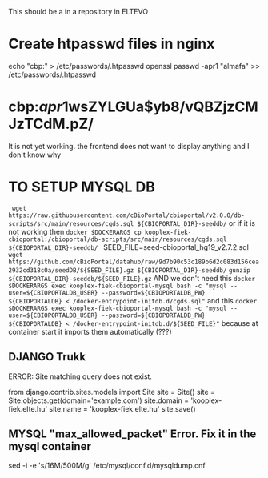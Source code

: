 This should be a in a repository in ELTEVO

# Create htpasswd files in nginx
echo "cbp:" > /etc/passwords/.htpasswd
openssl passwd -apr1 "almafa" >> /etc/passwords/.htpasswd
# cbp:$apr1$wsZYLGUa$yb8/vQBZjzCMJzTCdM.pZ/

It is not yet working. the frontend does not want to display anything and I don't know why

# TO SETUP MYSQL DB
` wget https://raw.githubusercontent.com/cBioPortal/cbioportal/v2.0.0/db-scripts/src/main/resources/cgds.sql ${CBIOPORTAL_DIR}-seeddb/`
 or if it is not working then
`docker $DOCKERARGS cp kooplex-fiek-cbioportal:/cbioportal/db-scripts/src/main/resources/cgds.sql ${CBIOPORTAL_DIR}-seeddb/ `
SEED_FILE=seed-cbioportal_hg19_v2.7.2.sql
`wget https://github.com/cBioPortal/datahub/raw/9d7b90c53c189b6d2c083d156cea2932cd318c0a/seedDB/${SEED_FILE}.gz ${CBIOPORTAL_DIR}-seeddb/`
`gunzip ${CBIOPORTAL_DIR}-seeddb/${SEED_FILE}.gz`
AND we don't need this `docker $DOCKERARGS exec kooplex-fiek-cbioportal-mysql bash -c "mysql --user=${CBIOPORTALDB_USER} --password=${CBIOPORTALDB_PW}  ${CBIOPORTALDB} < /docker-entrypoint-initdb.d/cgds.sql"`
and this  `docker $DOCKERARGS exec kooplex-fiek-cbioportal-mysql bash -c "mysql --user=${CBIOPORTALDB_USER} --password=${CBIOPORTALDB_PW}  ${CBIOPORTALDB} < /docker-entrypoint-initdb.d/${SEED_FILE}"`
 because at container start it imports them automatically (???)



## DJANGO Trukk
ERROR: Site matching query does not exist.

from django.contrib.sites.models import Site
site = Site()
site = Site.objects.get(domain='example.com')
site.domain = 'kooplex-fiek.elte.hu'
site.name = 'kooplex-fiek.elte.hu'
site.save()

## MYSQL "max_allowed_packet" Error. Fix it in the mysql container
sed -i -e 's/16M/500M/g' /etc/mysql/conf.d/mysqldump.cnf
